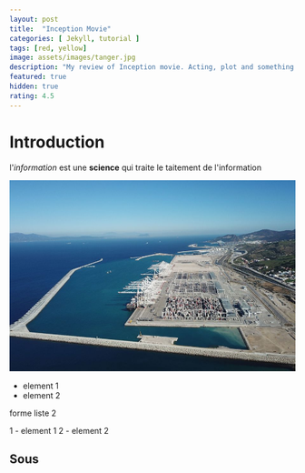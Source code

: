 ```yaml
---
layout: post
title:  "Inception Movie"
categories: [ Jekyll, tutorial ]
tags: [red, yellow]
image: assets/images/tanger.jpg
description: "My review of Inception movie. Acting, plot and something else in this short description."
featured: true
hidden: true
rating: 4.5
---
```



# Introduction

l'*information* est une **science** qui traite le taitement de l'information 

![tanger](../assets/images/tanger.jpg)


- element 1
- element 2

forme liste 2

1 - element 1
2 - element 2

## Sous 

